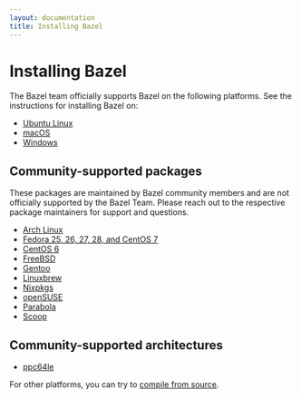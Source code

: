 ```yaml
---
layout: documentation
title: Installing Bazel
---
```


# Installing Bazel

The Bazel team officially supports Bazel on the following platforms. See the instructions for installing Bazel on:

*   [Ubuntu Linux](install-ubuntu.md)
*   [macOS](install-os-x.md)
*   [Windows](install-windows.md)

## Community-supported packages

These packages are maintained by Bazel community members and are not officially supported by the Bazel Team. Please 
reach out to the respective package maintainers for support and questions.

*   [Arch Linux](https://www.archlinux.org/packages/community/x86_64/bazel/)
*   [Fedora 25, 26, 27, 28, and CentOS 7](install-redhat.md)
*   [CentOS 6](https://github.com/sub-mod/bazel-builds)
*   [FreeBSD](https://www.freshports.org/devel/bazel)
*   [Gentoo](https://packages.gentoo.org/packages/dev-util/bazel)
*   [Linuxbrew](https://github.com/Linuxbrew/homebrew-core/blob/master/Formula/bazel.rb)
*   [Nixpkgs](https://github.com/NixOS/nixpkgs/blob/master/pkgs/development/tools/build-managers/bazel)
*   [openSUSE](install-suse.md)
*   [Parabola](https://www.parabola.nu/packages/?q=bazel)
*   [Scoop](https://github.com/scoopinstaller/scoop-main/blob/master/bucket/bazel.json)

## Community-supported architectures

*   [ppc64le](https://oplab9.parqtec.unicamp.br/pub/ppc64el/bazel)

For other platforms, you can try to [compile from source](install-compile-source.md).
